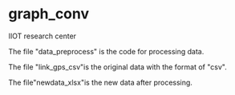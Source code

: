 # graph_conv
IIOT research center

The file "data_preprocess" is the code for processing data.

The file "link_gps_csv"is  the original data with the format of "csv".

The file"newdata_xlsx"is the new data after processing.
